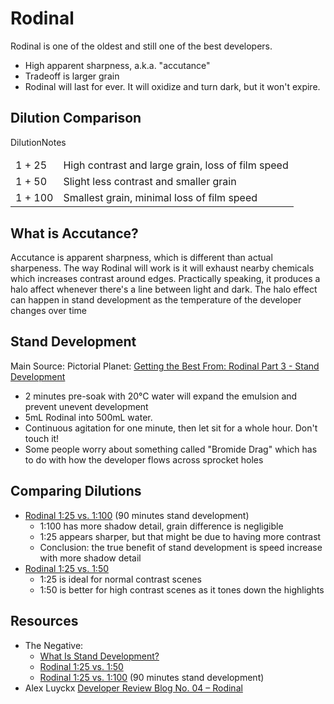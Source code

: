 # Rodinal

Rodinal is one of the oldest and still one of the best developers.

* High apparent sharpness, a.k.a. "accutance"
* Tradeoff is larger grain
* Rodinal will last for ever. It will oxidize and turn dark, but it won't expire.

## Dilution Comparison

<table>
    <thead>
        <tr>Dilution</tr>
        <tr>Notes</tr>
    </thead>
    <tbody>
        <tr>
            <td>1 + 25</td>
            <td>High contrast and large grain, loss of film speed</td>
        </tr>
        <tr>
            <td>1 + 50</td>
            <td>Slight less contrast and smaller grain</td>
        </tr>
        <tr>
            <td>1 + 100</td>
            <td>Smallest grain, minimal loss of film speed</td>
        </tr>
    </tbody>
</table>

## What is Accutance?

Accutance is apparent sharpness, which is different than actual sharpeness. The way Rodinal will work is it will exhaust nearby chemicals which increases contrast around edges. Practically speaking, it produces a halo affect whenever there's a line between light and dark. The halo effect can happen in stand development as the temperature of the developer changes over time




## Stand Development

Main Source: Pictorial Planet: [Getting the Best From: Rodinal Part 3 - Stand Development](https://www.youtube.com/watch?v=2C75ampDTxQ)

* 2 minutes pre-soak with 20&deg;C water will expand the emulsion and prevent unevent development
* 5mL Rodinal into 500mL water.
* Continuous agitation for one minute, then let sit for a whole hour. Don't touch it!
* Some people worry about something called "Bromide Drag" which has to do with how the developer flows across sprocket holes

## Comparing Dilutions

* [Rodinal 1:25 vs. 1:100](https://www.youtube.com/watch?v=XJmjAqjtsew) (90 minutes stand development)
  * 1:100 has more shadow detail, grain difference is negligible
  * 1:25 appears sharper, but that might be due to having more contrast
  * Conclusion: the true benefit of stand development is speed increase with more shadow detail
* [Rodinal 1:25 vs. 1:50](ttps://www.youtube.com/watch?v=2703w7HI_5M)
  * 1:25 is ideal for normal contrast scenes
  * 1:50 is better for high contrast scenes as it tones down the highlights

## Resources

* The Negative:
  * [What Is Stand Development?](https://www.youtube.com/watch?v=u_D7QFXMlu8)
  * [Rodinal 1:25 vs. 1:50](ttps://www.youtube.com/watch?v=2703w7HI_5M)
  * [Rodinal 1:25 vs. 1:100](https://www.youtube.com/watch?v=XJmjAqjtsew) (90 minutes stand development)
* Alex Luyckx [Developer Review Blog No. 04 – Rodinal](http://www.alexluyckx.com/blog/2020/04/27/developer-review-blog-no-04-rodinal/)
